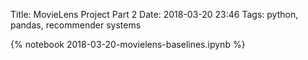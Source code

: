 Title: MovieLens Project Part 2
Date: 2018-03-20 23:46
Tags: python, pandas, recommender systems

{% notebook 2018-03-20-movielens-baselines.ipynb %}
